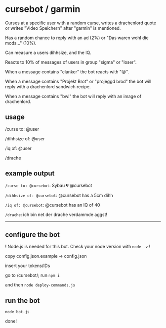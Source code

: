 # cursebot / garmin
Curses at a specific user with a random curse, writes a drachenlord quote or writes "Video Speichern" after "garmin" is mentioned. 

Has a random chance to reply with an ad (2%) or "Das waren wohl die mods..." (10%). 

Can measure a users dihhsize, and the IQ. 

Reacts to 10% of messages of users in group "sigma" or "loser". 

When a message contains "clanker" the bot reacts with "😢". 

When a message contains "Projekt Brot" or "projeggd brod" the bot will reply with a drachenlord sandwich recipe. 

When a message contains "bwl" the bot will reply with an image of drachenlord.


## usage
/curse to: @user

/dihhsize of: @user

/iq of: @user

/drache


## example output
```/curse to: @cursebot```: Sybau 💔 @cursebot

```/dihhsize of: @cursebot```: @cursebot has a 5cm dihh

```/iq of: @cursebot```: @cursebot has an IQ of 40

```/drache```: ich bin net der drache verdammde aggst!

---

## configure the bot

! Node.js is needed for this bot. Check your node version with ```node -v``` !

copy config.json.example -> config.json

insert your tokens/IDs

go to /cursebot/; run ```npm i ```

and then ```node deploy-commands.js ```

## run the bot

```node bot.js```

done!





